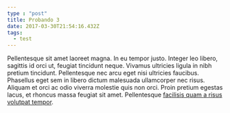 ```yaml
---
type : "post"
title: Probando 3
date: 2017-03-30T21:54:16.432Z
tags:
  - test
---
```


Pellentesque sit amet laoreet magna. In eu tempor justo. Integer leo libero, sagittis id orci ut, feugiat tincidunt neque. Vivamus ultricies ligula in nibh pretium tincidunt. Pellentesque nec arcu eget nisi ultricies faucibus. Phasellus eget sem in libero dictum malesuada ullamcorper nec risus. Aliquam et orci ac odio viverra molestie quis non orci. Proin pretium egestas lacus, et rhoncus massa feugiat sit amet. Pellentesque [facilisis quam a risus volutpat tempor](https://google.com).
